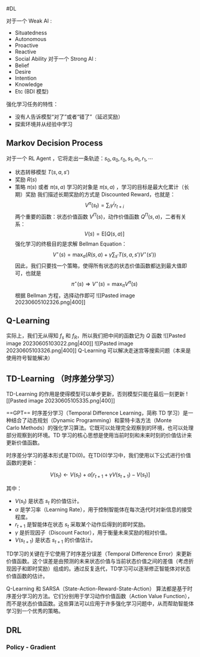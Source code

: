 #DL 

对于一个 Weak AI :
- Situatedness
- Autonomous
- Proactive 
- Reactive
- Social Ability
对于一个 Strong AI :
- Belief
- Desire
- Intention
- Knowledge
- Etc
(BDI 模型)

强化学习任务的特性：
- 没有人告诉模型“对了”或者“错了”（延迟奖励）
- 探索环境并从经验中学习

## Markov Decision Process
对于一个 RL Agent ，它将走出一条轨迹：$s_{0}, a_{0}, r_{0}, s_{1}, a_{1}, r_{1},\cdots$ 
- 状态转移模型 $T(s,a,s')$
- 奖励 $R(s)$
- 策略 $\pi (s)$ 或者 $\pi(s,a)$ 
学习的对象是 $\pi(s,a)$  ，学习的目标是最大化累计（长期）奖励
我们描述长期奖励的方式是 Discounted Reward，也就是：
$$
V^{\pi} (s_{t}) = \sum_{i} \gamma^{i} r_{t+i}
$$
两个重要的函数：状态价值函数 $V^{\Pi}(s)$，动作价值函数 $Q^{\Pi}(s,a)$，二者有关系：
$$
V(s) = \mathrm{E}[ Q(s,a)] 
$$
强化学习的终极目的是求解 Bellman Equation：
$$
V^{\star}(s) = \max_{a} \left(R(s,a) + \gamma \sum_{s'} T(s,a,s') V^{\star}(s')\right)
$$
因此，我们只要找一个策略，使得所有状态的状态价值函数都达到最大值即可，也就是
$$
\pi^{\star} (s)  \Rightarrow  V^{\star}(s) = \max_{\pi}  V^{\pi}  (s)
$$
根据 Bellman 方程，选择动作即可
![[Pasted image 20230605102326.png|400]]

## Q-Learning 

实际上，我们无从得知 $f_{s}$ 和 $f_{R}$，所以我们把中间的函数记为 $Q$ 函数
![[Pasted image 20230605103022.png|400]]
![[Pasted image 20230605103326.png|400]]
Q-Learning 可以解决走迷宫等搜索问题（本来是使用符号智能解决）

## TD-Learning （时序差分学习）
TD-Learning 的作用是使得模型可以单步更新，否则模型只能在最后一刻更新
![[Pasted image 20230605105335.png|400]]

==GPT== 
时序差分学习（Temporal Difference Learning，简称 TD 学习）是一种结合了动态规划（Dynamic Programming）和蒙特卡洛方法（Monte Carlo Methods）的强化学习算法。它既可以处理完全观察到的环境，也可以处理部分观察到的环境。TD 学习的核心思想是使用当前时刻和未来时刻的价值估计来更新价值函数。

时序差分学习的基本形式是TD(0)。在TD(0)学习中，我们使用以下公式进行价值函数的更新：

$$  
V(s_t) \leftarrow V(s_t) + \alpha [r_{t+1} + \gamma V(s_{t+1}) - V(s_t)]  
$$

其中：

- $V(s_t)$ 是状态 $s_t$ 的价值估计。
- $\alpha$ 是学习率（Learning Rate），用于控制智能体在每次迭代时对新信息的接受程度。
- $r_{t+1}$ 是智能体在状态 $s_t$ 采取某个动作后得到的即时奖励。
- $\gamma$ 是折现因子（Discount Factor），用于衡量未来奖励的相对价值。
- $V(s_{t+1})$ 是状态 $s_{t+1}$ 的价值估计。

TD学习的关键在于它使用了时序差分误差（Temporal Difference Error）来更新价值函数。这个误差是由预测的未来状态价值与当前状态价值之间的差值（考虑折现因子和即时奖励）组成的。通过反复迭代，TD学习可以逐渐修正智能体对状态价值函数的估计。

Q-Learning 和 SARSA（State-Action-Reward-State-Action） 算法都是基于时序差分学习的方法。它们分别用于学习动作价值函数（Action Value Function），而不是状态价值函数。这些算法可以应用于许多强化学习问题中，从而帮助智能体学习到一个优秀的策略。

## DRL
### Policy - Gradient 


